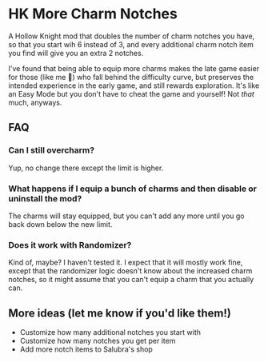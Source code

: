 ﻿# HK More Charm Notches

A Hollow Knight mod that doubles the number of charm notches you have, so that you start wih 6 instead of 3, and every additional charm notch item you find will give you an extra 2 notches.

I've found that being able to equip more charms makes the late game easier for those (like me 😬) who fall behind the difficulty curve, but preserves the intended experience in the early game, and still rewards exploration. It's like an Easy Mode but you don't have to cheat the game and yourself! Not _that_ much, anyways.

## FAQ

### Can I still overcharm?

Yup, no change there except the limit is higher.

### What happens if I equip a bunch of charms and then disable or uninstall the mod?

The charms will stay equipped, but you can't add any more until you go back down below the new limit.

### Does it work with Randomizer?

Kind of, maybe? I haven't tested it. I expect that it will mostly work fine, except that the randomizer logic doesn't know about the increased charm notches, so it might assume that you can't equip a charm that you actually can.

## More ideas (let me know if you'd like them!)

* Customize how many additional notches you start with
* Customize how many notches you get per item
* Add more notch items to Salubra's shop
